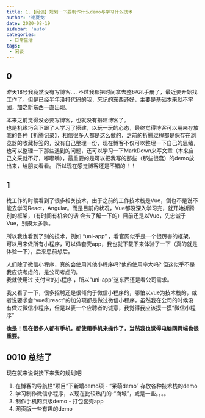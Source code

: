 ```yaml
---
title: 1.【闲谈】规划一下要制作什么demo与学习什么技术
author: '谢夏戈'
date: 2020-08-19
sidebar: 'auto'
categories:
 - 日常生活
tags:
 - 闲谈
---
```


## 0
昨天18号我竟然没有写博客.... 不过我都把时间拿去整理Git手册了，最近要开始找工作了。但是已经半年没打代码的我，忘记的东西还好，主要是基础本来就不牢固，加之新东西一直出现。

本来之前觉得没必要写博客，也就没有搭建博客了。  
也是机缘巧合下跟了人学习了搭建，以玩一玩的心态，最终觉得博客可以用来存放我的各种【折腾记录】，相信很多人都是这么做的，之前的折腾过程都是保存在浏览器的收藏标签的，没有自己整理一份，现在博客不仅可以整理一下自己的思绪，也可以整理一下那些遇到的问题，还可以学习一下MarkDown来写文章（本来自己文采就不好，嘟嘟嘴），最重要的是可以把我写的那些（那些很蠢）的demo放出来，给朋友看看。
所以现在感觉博客还是不错的！！

## 1
找工作的时候看到了很多相关技术，由于之前的工作技术栈是Vue，倒也不是说不能去学习React，Angular。而是目前的状况，Vue都没深入学习完，就开始折腾别的框架，（有时间有机会的话 会去了解一下的）目前还是以Vue，先忠诚于Vue，别摸太多款。  

所以我也看到了别的技术，例如 “uni-app” ，看官网似乎是一个很厉害的框架，可以用来做所有小程序，可以做套壳app，我也就下载下来体验了一下（真的就是体验一下），后来思前想后。

人们除了微信小程序，真的会使用其他小程序吗?他的使用率大吗? 但这似乎不是我应该考虑的，是公司考虑的。     
我就使用过 支付宝的小程序 ，所以“uni-app”这东西还是看公司需求。

我又看了一下，很多招聘还是很倾向于微信小程序的，哪怕以vue为技术栈的，或者说要求会“vue和react”的加分项都是做过微信小程序，虽然我在公司的时候没有做过微信小程序，但是以表一个应聘者的诚意，我觉得我应该摸一摸“微信小程序”

**也是！现在很多人都有手机，都使用手机来操作了，当然我也觉得电脑网页端也很重要。**

## 0010 总结了 
现在就来说说接下来我的规划吧!

 1. 在博客的导航栏“项目”下新增demo项 - “呆萌demo” 存放各种技术栈的demo  
 2. 学习制作微信小程序，以现在比较热门的-“商城”，或是一些。。。。
 3. 制作手机网页版demo - 打包套壳app
 4. 网页版一些有趣的demo